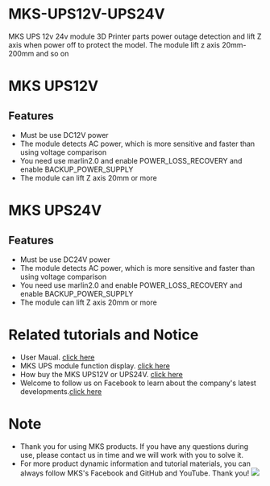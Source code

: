 # MKS-UPS12V-UPS24V
MKS UPS 12v 24v module 3D Printer parts power outage detection and lift Z axis when power off to protect the model. The module lift z axis 20mm-200mm and so on

# MKS UPS12V
## Features
- Must be use DC12V power
- The module detects AC power, which is more sensitive and faster than using voltage comparison 
- You need use marlin2.0 and enable POWER_LOSS_RECOVERY and enable BACKUP_POWER_SUPPLY
- The module can lift Z axis 20mm or more

# MKS UPS24V
## Features
- Must be use DC24V power
- The module detects AC power, which is more sensitive and faster than using voltage comparison 
- You need use marlin2.0 and enable POWER_LOSS_RECOVERY and enable BACKUP_POWER_SUPPLY
- The module can lift Z axis 20mm or more

# Related tutorials and Notice
- User Maual. [click here]()
- MKS UPS module function display. [click here](https://www.youtube.com/watch?v=Kk0tKxKDrIg)
- How buy the MKS UPS12V or UPS24V. [click here](https://item.taobao.com/item.htm?spm=a1z10.3-c-s.w4002-22324048160.17.61415bcejBKUlx&id=615967686876)
- Welcome to follow us on Facebook to learn about the company's latest developments.[click here](https://www.facebook.com/Makerbase.mks/)

# Note
- Thank you for using MKS products. If you have any questions during use, please contact us in time and we will work with you to solve it.
- For more product dynamic information and tutorial materials, you can always follow MKS's Facebook and GitHub and YouTube. Thank you!
![](https://github.com/makerbase-mks/MKS-Robin-Nano/blob/master/hardware/Image/MKS_FGA.png)
